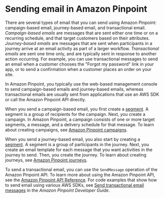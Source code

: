 # Sending email in Amazon Pinpoint<a name="channels-email-send"></a>

There are several types of email that you can send using Amazon Pinpoint: campaign\-based email, journey\-based email, and transactional email\. *Campaign\-based emails* are messages that are sent either one time or on a recurring schedule, and that target customers based on their attributes\. *Journey\-based emails* are messages that are sent when participants in a journey arrive at an email activity as part of a larger workflow\. *Transactional emails* are sent one time only, and are typically sent in response to another action occurring\. For example, you can use transactional messages to send an email when a customer chooses the "Forgot my password" link in your app, or to send a confirmation when a customer places an order on your site\.

In Amazon Pinpoint, you typically use the web\-based management console to send campaign\-based emails and journey\-based emails, whereas transactional emails are usually sent from applications that use an AWS SDK or call the Amazon Pinpoint API directly\.

When you send a campaign\-based email, you first create a [segment](segments-building.md)\. A segment is a group of recipients for the campaign\. Next, you create a campaign\. In Amazon Pinpoint, a campaign consists of one or more target segments, a message, and a delivery schedule for that message\. To learn about creating campaigns, see [Amazon Pinpoint campaigns](campaigns.md)\.

When you send a journey\-based email, you also start by creating a [segment](segments-building.md)\. A segment is a group of participants in the journey\. Next, you create an email template for each message that you want activities in the journey to send\. Then, you create the journey\. To learn about creating journeys, see [Amazon Pinpoint journeys](journeys.md)\.

To send a transactional email, you can use the `SendMessage` operation of the Amazon Pinpoint API\. To learn more about using the Amazon Pinpoint API, see the [Amazon Pinpoint API Reference](https://docs.aws.amazon.com/pinpoint/latest/apireference/)\. For code examples that show how to send email using various AWS SDKs, see [Send transactional email messages](https://docs.aws.amazon.com/pinpoint/latest/developerguide/send-messages-email.html) in the *Amazon Pinpoint Developer Guide*\.